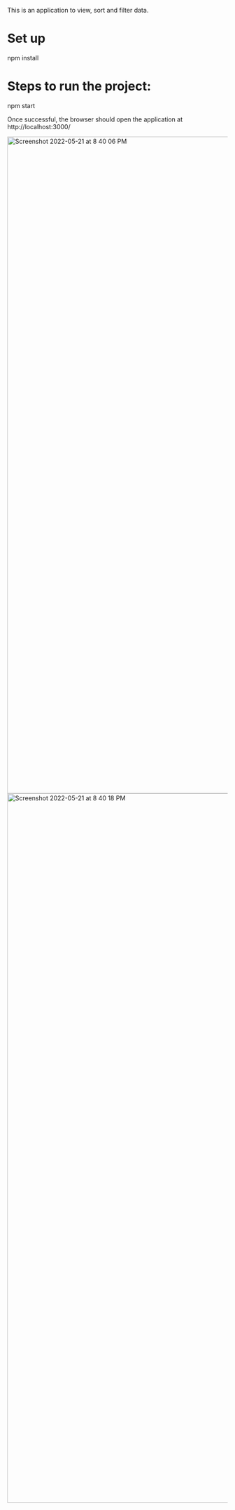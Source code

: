 This is an application to view, sort and filter data.

# Set up

npm install

# Steps to run the project:

npm start

Once successful, the browser should open the application at http://localhost:3000/

<img width="1497" alt="Screenshot 2022-05-21 at 8 40 06 PM" src="https://user-images.githubusercontent.com/20088731/169657713-ca1f72c4-29c4-43d5-b485-059324ac0471.png">
<img width="1617" alt="Screenshot 2022-05-21 at 8 40 18 PM" src="https://user-images.githubusercontent.com/20088731/169657716-87097be3-11af-4997-a0cc-5e5c39050ad6.png">
